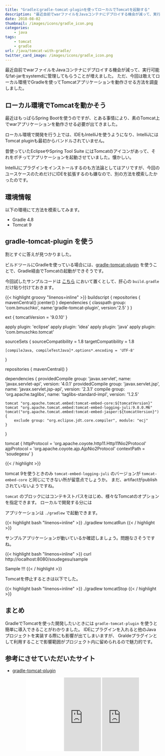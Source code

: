 ```yaml
---
title: "Gradleとgradle-tomcat-pluginを使ってローカルでTomcatを起動する"
description: "最近自前でwarファイルをJavaコンテナにデプロイする機会が減って、実行可能なfat-jarをsystemdに管理してもらうことが増えました。ただ、今回は敢えてローカル環境でGradleを使ってTomcatアプリケーションを動作させる方法を調査しました。"
date: 2018-08-02
thumbnail: /images/icons/gradle_icon.png
categories:
    - java
tags:
    - tomcat
    - gradle
url: /java/tomcat-with-gradle/
twitter_card_image: /images/icons/gradle_icon.png
---
```


最近自前でwarファイルをJavaコンテナにデプロイする機会が減って、実行可能なfat-jarをsystemdに管理してもらうことが増えました。
ただ、今回は敢えてローカル環境でGradleを使ってTomcatアプリケーションを動作させる方法を調査しました。

<!--adsense-->

## ローカル環境でTomcatを動かそう

最近はもっぱらSpring Bootを使うのですが、とある事情により、素のTomcat上でwarアプリケーションを動作させる必要が出てきました。

ローカル環境で開発を行う上では、IDEもIntelliJを使うようになり、IntelliJにはTomcat pluginも最初からバンドルされていません。

昔使っていたEclipseやSpring Tool Suite にはTomcatのアイコンがあって、それをポチってアプリケーションを起動させていました。懐かしい。

IntelliJにプラグインをインストールするのも方法論としてはアリですが、今回のユースケースのためだけにIDEを拡張するのも嫌なので、別の方法を模索したかったのです。

## 環境情報

以下の環境にて方法を模索してみます。

* Gradle 4.8
* Tomcat 9

<!--adsense-->

## gradle-tomcat-plugin を使う

割とすぐに答えが見つかりました。

ビルドツールにGradleを使っている場合には、[gradle-tomcat-plugin](https://github.com/bmuschko/gradle-tomcat-plugin) を使うことで、Gradle経由でTomcatの起動ができそうです。

今回試したサンプルコードは [こちら](https://github.com/soudegesu/tomcat-gradle-plugin-test) において置くとして、肝心の `build.gradle` だけ貼り付けておきます。

{{< highlight groovy "linenos=inline" >}}
buildscript {
    repositories {
        mavenCentral()
        jcenter()
    }
    dependencies {
        classpath group: 'com.bmuschko', name:'gradle-tomcat-plugin', version:'2.5'
    }
}

ext {
    tomcatVersion = '9.0.10'
}

apply plugin: 'eclipse'
apply plugin: 'idea'
apply plugin: 'java'
apply plugin: 'com.bmuschko.tomcat'

sourceSets {
    sourceCompatibility = 1.8
    targetCompatibility = 1.8

    [compileJava, compileTestJava]*.options*.encoding = 'UTF-8'
}

repositories {
    mavenCentral()
}

dependencies {
    providedCompile group: 'javax.servlet', name: 'javax.servlet-api', version: '4.0.1'
    providedCompile group: 'javax.servlet.jsp', name: 'javax.servlet.jsp-api', version: '2.3.1'
    compile group: 'org.apache.taglibs', name: 'taglibs-standard-impl', version: '1.2.5'

    tomcat "org.apache.tomcat.embed:tomcat-embed-core:${tomcatVersion}"
    tomcat "org.apache.tomcat.embed:tomcat-embed-logging-juli:9.0.0.M6"
    tomcat("org.apache.tomcat.embed:tomcat-embed-jasper:${tomcatVersion}") {
        exclude group: "org.eclipse.jdt.core.compiler", module: "ecj"
    }
}

tomcat {
    httpProtocol = 'org.apache.coyote.http11.Http11Nio2Protocol'
    ajpProtocol  = 'org.apache.coyote.ajp.AjpNio2Protocol'
    contextPath = 'soudegesu'
}

{{< / highlight >}}

tomcat 9を使うときのみ `tomcat-embed-logging-juli` のバージョンが `tomcat-embed-core` と同じにできない所が留意点でしょうか。
まだ、artifactがpublishされていないようですね。

`tomcat` のブロックにはコンテキストパスをはじめ、様々なTomcatのオプションを指定できます。
ローカルで開発する分には

アプリケーションは `./gradlew` で起動できます。

{{< highlight bash "linenos=inline" >}}
./gradlew tomcatRun
{{< / highlight >}}

サンプルアプリケーションが動いているか確認しましょう。問題なさそうですね。

{{< highlight bash "linenos=inline" >}}
curl http://localhost:8080/soudegesu/sample

<!DOCTYPE html>
<html>
<head>
<title>Sample</title>
</head>
<body>
Sample !!!
</body>
</html>
{{< / highlight >}}

Tomcatを停止するときは以下でした。

{{< highlight bash "linenos=inline" >}}
./gradlew tomcatStop
{{< / highlight >}}

## まとめ

GradleでTomcatを使った開発したいときには `gradle-tomcat-plugin` を使うと簡単に導入できることがわかりました。
IDEにプラグインを入れると他のJavaプロジェクトを実装する際にも影響が出てしまいますが、 Graldeプラグインとして利用することで影響範囲がプロジェクト内に留められるので魅力的です。

## 参考にさせていただいたサイト

* [gradle-tomcat-plugin](https://github.com/bmuschko/gradle-tomcat-plugin)

<div align="center">
<iframe style="width:120px;height:240px;" marginwidth="0" marginheight="0" scrolling="no" frameborder="0" src="//rcm-fe.amazon-adsystem.com/e/cm?lt1=_blank&bc1=000000&IS2=1&bg1=FFFFFF&fc1=000000&lc1=0000FF&t=soudegesu-22&o=9&p=8&l=as4&m=amazon&f=ifr&ref=as_ss_li_til&asins=477418909X&linkId=2e0f8e2eea11a37ff8b7c8371fa3b4ae"></iframe>
<iframe style="width:120px;height:240px;" marginwidth="0" marginheight="0" scrolling="no" frameborder="0" src="https://rcm-fe.amazon-adsystem.com/e/cm?ref=qf_sp_asin_til&t=soudegesu-22&m=amazon&o=9&p=8&l=as1&IS2=1&detail=1&asins=4798136433&linkId=e75591d1acf6e9adf2f590ee3d445997&bc1=ffffff&lt1=_blank&fc1=333333&lc1=0066c0&bg1=ffffff&f=ifr">
</iframe>
<iframe style="width:120px;height:240px;" marginwidth="0" marginheight="0" scrolling="no" frameborder="0" src="https://rcm-fe.amazon-adsystem.com/e/cm?ref=qf_sp_asin_til&t=soudegesu-22&m=amazon&o=9&p=8&l=as1&IS2=1&detail=1&asins=B079Z1PG6C&linkId=21883e76b1b88cdf1ed54d705db98713&bc1=ffffff&lt1=_blank&fc1=333333&lc1=0066c0&bg1=ffffff&f=ifr">
</iframe>
</div>
